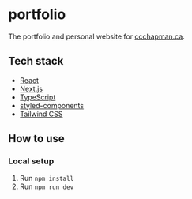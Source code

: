 # portfolio

The portfolio and personal website for [ccchapman.ca](https://ccchapman.ca/).

## Tech stack

- [React](https://reactjs.org/)
- [Next.js](https://nextjs.org/)
- [TypeScript](https://www.typescriptlang.org/)
- [styled-components](https://www.styled-components.com/)
- [Tailwind CSS](https://tailwindcss.com/)

## How to use

### Local setup

1. Run `npm install`
1. Run `npm run dev`

